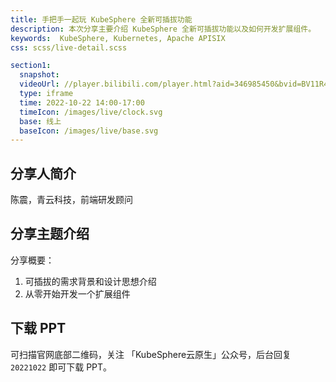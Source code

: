 ```yaml
---
title: 手把手一起玩 KubeSphere 全新可插拔功能
description: 本次分享主要介绍 KubeSphere 全新可插拔功能以及如何开发扩展组件。
keywords:  KubeSphere, Kubernetes, Apache APISIX
css: scss/live-detail.scss

section1:
  snapshot: 
  videoUrl: //player.bilibili.com/player.html?aid=346985450&bvid=BV11R4y1Q7ko&cid=870801120&page=1&high_quality=1
  type: iframe
  time: 2022-10-22 14:00-17:00
  timeIcon: /images/live/clock.svg
  base: 线上
  baseIcon: /images/live/base.svg
---
```


## 分享人简介

陈震，青云科技，前端研发顾问

## 分享主题介绍

分享概要：
1. 可插拔的需求背景和设计思想介绍
2. 从零开始开发一个扩展组件

## 下载 PPT

可扫描官网底部二维码，关注 「KubeSphere云原生」公众号，后台回复 `20221022` 即可下载 PPT。